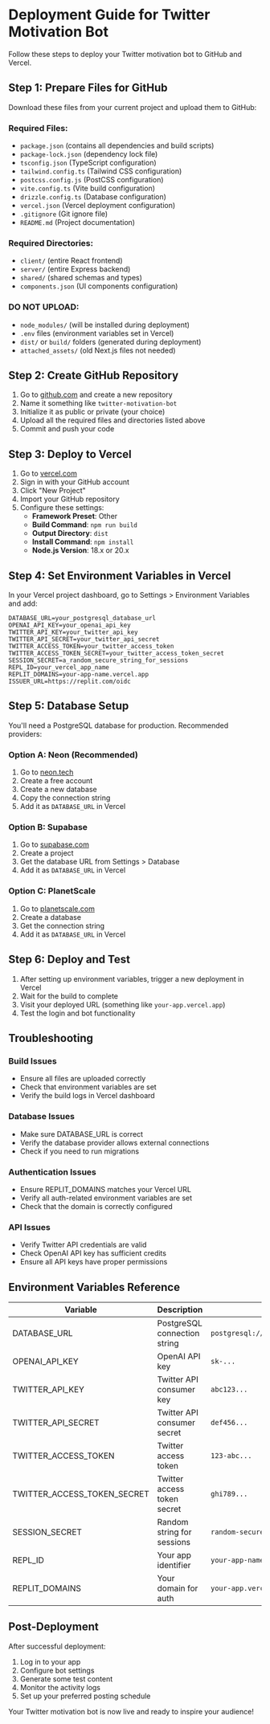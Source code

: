 # Deployment Guide for Twitter Motivation Bot

Follow these steps to deploy your Twitter motivation bot to GitHub and Vercel.

## Step 1: Prepare Files for GitHub

Download these files from your current project and upload them to GitHub:

### Required Files:
- `package.json` (contains all dependencies and build scripts)
- `package-lock.json` (dependency lock file)
- `tsconfig.json` (TypeScript configuration)
- `tailwind.config.ts` (Tailwind CSS configuration)
- `postcss.config.js` (PostCSS configuration)
- `vite.config.ts` (Vite build configuration)
- `drizzle.config.ts` (Database configuration)
- `vercel.json` (Vercel deployment configuration)
- `.gitignore` (Git ignore file)
- `README.md` (Project documentation)

### Required Directories:
- `client/` (entire React frontend)
- `server/` (entire Express backend)
- `shared/` (shared schemas and types)
- `components.json` (UI components configuration)

### DO NOT UPLOAD:
- `node_modules/` (will be installed during deployment)
- `.env` files (environment variables set in Vercel)
- `dist/` or `build/` folders (generated during deployment)
- `attached_assets/` (old Next.js files not needed)

## Step 2: Create GitHub Repository

1. Go to [github.com](https://github.com) and create a new repository
2. Name it something like `twitter-motivation-bot`
3. Initialize it as public or private (your choice)
4. Upload all the required files and directories listed above
5. Commit and push your code

## Step 3: Deploy to Vercel

1. Go to [vercel.com](https://vercel.com)
2. Sign in with your GitHub account
3. Click "New Project"
4. Import your GitHub repository
5. Configure these settings:
   - **Framework Preset**: Other
   - **Build Command**: `npm run build`
   - **Output Directory**: `dist`
   - **Install Command**: `npm install`
   - **Node.js Version**: 18.x or 20.x

## Step 4: Set Environment Variables in Vercel

In your Vercel project dashboard, go to Settings > Environment Variables and add:

```
DATABASE_URL=your_postgresql_database_url
OPENAI_API_KEY=your_openai_api_key
TWITTER_API_KEY=your_twitter_api_key
TWITTER_API_SECRET=your_twitter_api_secret
TWITTER_ACCESS_TOKEN=your_twitter_access_token
TWITTER_ACCESS_TOKEN_SECRET=your_twitter_access_token_secret
SESSION_SECRET=a_random_secure_string_for_sessions
REPL_ID=your_vercel_app_name
REPLIT_DOMAINS=your-app-name.vercel.app
ISSUER_URL=https://replit.com/oidc
```

## Step 5: Database Setup

You'll need a PostgreSQL database for production. Recommended providers:

### Option A: Neon (Recommended)
1. Go to [neon.tech](https://neon.tech)
2. Create a free account
3. Create a new database
4. Copy the connection string
5. Add it as `DATABASE_URL` in Vercel

### Option B: Supabase
1. Go to [supabase.com](https://supabase.com)
2. Create a project
3. Get the database URL from Settings > Database
4. Add it as `DATABASE_URL` in Vercel

### Option C: PlanetScale
1. Go to [planetscale.com](https://planetscale.com)
2. Create a database
3. Get the connection string
4. Add it as `DATABASE_URL` in Vercel

## Step 6: Deploy and Test

1. After setting up environment variables, trigger a new deployment in Vercel
2. Wait for the build to complete
3. Visit your deployed URL (something like `your-app.vercel.app`)
4. Test the login and bot functionality

## Troubleshooting

### Build Issues
- Ensure all files are uploaded correctly
- Check that environment variables are set
- Verify the build logs in Vercel dashboard

### Database Issues
- Make sure DATABASE_URL is correct
- Verify the database provider allows external connections
- Check if you need to run migrations

### Authentication Issues
- Ensure REPLIT_DOMAINS matches your Vercel URL
- Verify all auth-related environment variables are set
- Check that the domain is correctly configured

### API Issues
- Verify Twitter API credentials are valid
- Check OpenAI API key has sufficient credits
- Ensure all API keys have proper permissions

## Environment Variables Reference

| Variable | Description | Example |
|----------|-------------|---------|
| DATABASE_URL | PostgreSQL connection string | `postgresql://user:pass@host:5432/db` |
| OPENAI_API_KEY | OpenAI API key | `sk-...` |
| TWITTER_API_KEY | Twitter API consumer key | `abc123...` |
| TWITTER_API_SECRET | Twitter API consumer secret | `def456...` |
| TWITTER_ACCESS_TOKEN | Twitter access token | `123-abc...` |
| TWITTER_ACCESS_TOKEN_SECRET | Twitter access token secret | `ghi789...` |
| SESSION_SECRET | Random string for sessions | `random-secure-string` |
| REPL_ID | Your app identifier | `your-app-name` |
| REPLIT_DOMAINS | Your domain for auth | `your-app.vercel.app` |

## Post-Deployment

After successful deployment:
1. Log in to your app
2. Configure bot settings
3. Generate some test content
4. Monitor the activity logs
5. Set up your preferred posting schedule

Your Twitter motivation bot is now live and ready to inspire your audience!